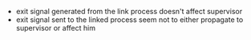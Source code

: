 * exit signal generated from the link process doesn't affect supervisor
* exit signal sent to the linked process seem not to either propagate to supervisor or affect him
